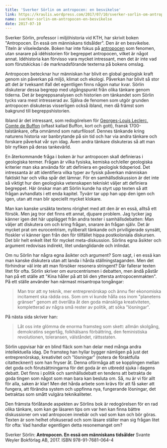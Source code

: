 ```yaml
---
title: 'Sverker Sörlin om antropocen: en besvikelse'
link: https://kraulis.wordpress.com/2017/07/10/sverker-sorlin-om-antropocen-en-besvikelse/
name: sverker-sorlin-om-antropocen-en-besvikelse
date: 2017-07-10
---
```

Sverker Sörlin, professor i miljöhistoria vid KTH, har skrivit boken "Antropocen. En essä om människans tidsålder". Den är en besvikelse. Titeln är vilseledande. Boken har inte fokus på [antropocen](https://sv.wikipedia.org/wiki/Antropocen) som fenomen, utan snarare på idéhistorien för begreppet antropocen, vilket är något annat. Idéhistoria kan förvisso vara mycket intressant, men det är inte vad som förutskickas i de marknadsförande texterna på bokens omslag.

Antropocen betecknar hur människan har blivit en global geologisk kraft genom sin påverkan på miljö, klimat och ekologi. Påverkan har blivit så stor att det är tveksamt ifall det egentligen finns någon natur kvar. Sörlin diskuterar dessa begrepp med utgångspunkt från olika tänkare genom tiderna. Det är begreppsanalysen och historien om tänkandet som Sörlin tycks vara mest intresserad av. Själva de fenomen som utgör grunden antropocen diskuteras visserligen också ibland, men då främst som bakgrund till begreppshistorien.



Ibland är det intressant, som redogörelsen för [Georges-Louis Leclerc, Comte de Buffon](https://en.wikipedia.org/wiki/Georges-Louis_Leclerc,_Comte_de_Buffon) (oftast kallad Buffon, kort och gott), fransk 1700-talstänkare, ofta omnämnd som naturfilosof. Dennes tänkande kring naturens historia var banbrytande på sin tid och har via andra tänkare och forskare påverkat vår syn idag. Även andra tänkare diskuteras så att man blir nyfiken på deras tankevärld.

En återkommande fråga i boken är hur antropocen skall definieras i geologiska termer. Frågan är vilka fysiska, kemiska och/eller geologiska kriterier man ska använda för att definiera en geologisk tidsperiod. Det intressanta är att identifiera vilka typer av fysisk påverkan människan faktiskt har och vilka spår det lämnar. För en samhällsdiskussion är det inte så viktigt hur den geologiska vetenskapen tekniskt väljer att definiera begreppet. Här önskar man att Sörlin kunde ha styrt upp texten så att frågan avhandlats i ett enda kapitel. Tyvärr tar upp han upp den igen och igen, utan att man blir speciellt mycket klokare.

Man kan kanske ursäkta textens rörighet med att den är en essä, alltså ett försök. Men jag tror det finns ett annat, djupare problem. Jag tycker jag känner igen det här upplägget från andra texter i samhällsdebatten: Man väljer att diskutera om och kring frågan, snarare än frågan själv. Det är mycket prat om eurocentrism, nyliberalt tänkande och priviligierade synsätt, floskler vi känner igen från den för tillfället hippa postkoloniala diskursen. Det blir helt enkelt litet för mycket meta-diskussion. Sörlins egna åsikter och argument redovisas indirekt, litet undanglidande och inlindat.

Om nu Sörlin har några egna åsikter och argument? Som sagt, i en essä kan man kanske diskutera utan att landa i hårda ställningstaganden. Men det förhindrar väl inte att man försöker resonera stringent? Där fallerar texten litet för ofta. Sörlin skriver om eurocentrismen i debatten, men ändå påstår han på ett ställe att "Kina håller på att bli den yttersta antropocenmakten". På ett ställe använder han närmast misantropa tongångar:

> Man tror att ny teknik, mer entreprenörskap och ännu fler ekonomiska incitament ska rädda oss. Som om vi kunde hålla oss inom "planetens gränser" genom att överlåta åt den goda mänskliga kreativiteten, kompletterad av några små rester av politik, att söka "lösningar".

På nästa sida skriver han:

> Låt oss inte glömma de enorma framsteg som skett: allmän skolgång, demokratins segertåg, folkhälsans förbättring, den feministiska revolutionen, toleransen, välståndet, rättsstaten.

Sörlin uppvisar här en blind fläck som han delar med många andra intellektuella idag. De framsteg han hyllar bygger nämligen på just det entreprenörskap, kreativitet och "lösningar" (notera de föraktfulla citattecknen!) som han fnyser åt. Denna oförmåga att se kopplingen mellan det goda och förutsättningarna för det goda är en utbredd sjuka i dagens debatt. Det finns i politik och samhällsdebatt en tendens att betrakta de goda tingen som något som man bara kan besluta om. Så, nu är vi för allt för alla, saken är klar! Men det hårda arbete som krävs för att få saker att fungera, att förändra system och uppfinna nya, fungerande lösningar, det betraktas som smått vulgära teknikaliteter.

Den främsta förlåtande aspekten av Sörlins bok är redogörelsen för en rad olika tänkare, som kan ge läsaren tips om var hen kan finna bättre diskussioner om vad antropocen innebär och vad som kan och bör göras. Texten är som helhet ofokuserad och som läsare ställer man sig frågan litet för ofta: Vad handlar egentligen detta resonemanget om?

Sverker Sörlin: **Antropocen. En essä om människans tidsålder** Svante Weyler Bokförlag AB, 2017. ISBN 978-91-7681-064-4

